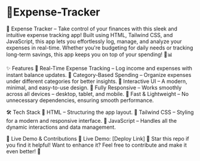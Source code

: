 # 💸Expense-Tracker
💸 Expense Tracker – Take control of your finances with this sleek and intuitive expense tracking app! Built using HTML, Tailwind CSS, and JavaScript, this app lets you effortlessly log, manage, and analyze your expenses in real-time. Whether you're budgeting for daily needs or tracking long-term savings, this app keeps you on top of your spending! 🚀📊

✨ Features
📍 Real-Time Expense Tracking – Log income and expenses with instant balance updates.
📍 Category-Based Spending – Organize expenses under different categories for better insights.
📍 Interactive UI – A modern, minimal, and easy-to-use design.
📍 Fully Responsive – Works smoothly across all devices – desktop, tablet, and mobile.
📍 Fast & Lightweight – No unnecessary dependencies, ensuring smooth performance.

🛠️ Tech Stack
🔹 HTML – Structuring the app layout.
🔹 Tailwind CSS – Styling for a modern and responsive interface.
🔹 JavaScript – Handles all the dynamic interactions and data management.

🚀 Live Demo & Contributions
🔗 Live Demo: [Deploy Link]
🌟 Star this repo if you find it helpful! Want to enhance it? Feel free to contribute and make it even better! 🚀


